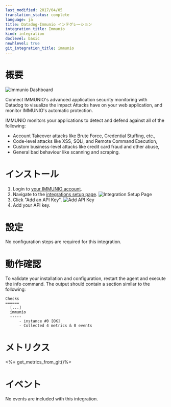 ```yaml
---
last_modified: 2017/04/05
translation_status: complete
language: ja
title: Datadog-Immunio インテグレーション
integration_title: Immunio
kind: integration
doclevel: basic
newhlevel: true
git_integration_title: immunio
---
```


<!-- # Overview

![Immunio Dashboard](/static/images/immunio_dash.png)

Connect IMMUNIO's advanced application security monitoring with Datadog to visualize the impact Attacks have on your web application, and monitor IMMUNIO's automatic protection.

IMMUNIO monitors your applications to detect and defend against all of the following:

* Account Takeover attacks like Brute Force, Credential Stuffing, etc.,
* Code-level attacks like XSS, SQLi, and Remote Command Execution,
* Custom business-level attacks like credit card fraud and other abuse,
* General bad behaviour like scanning and scraping. -->

# 概要

![Immunio Dashboard](/static/images/immunio_dash.png)

Connect IMMUNIO's advanced application security monitoring with Datadog to visualize the impact Attacks have on your web application, and monitor IMMUNIO's automatic protection.

IMMUNIO monitors your applications to detect and defend against all of the following:

* Account Takeover attacks like Brute Force, Credential Stuffing, etc.,
* Code-level attacks like XSS, SQLi, and Remote Command Execution,
* Custom business-level attacks like credit card fraud and other abuse,
* General bad behaviour like scanning and scraping.


<!-- # Installation

1.  Login to [your IMMUNIO account](http://www.immun.io/).
1.  Navigate to the [integrations setup page](https://dashboard.immun.io/#/settings/integrations).
    ![Integration Setup Page](/static/images/immuniosetup1.png)
1.  Click "Add an API Key".
    ![Add API Key](/static/images/immuniosetup2.png)
1.  Add your API key. -->

# インストール

1.  Login to [your IMMUNIO account](http://www.immun.io/).
1.  Navigate to the [integrations setup page](https://dashboard.immun.io/#/settings/integrations).
    ![Integration Setup Page](/static/images/immuniosetup1.png)
1.  Click "Add an API Key".
    ![Add API Key](/static/images/immuniosetup2.png)
1.  Add your API key.


<!-- # Configuration

No configuration steps are required for this integration.
 -->

# 設定

No configuration steps are required for this integration.


<!-- # Validation

To validate your installation and configuration, restart the agent and execute the info command. The output should contain a section similar to the following:


    Checks
    ======
      [...]
      immunio
      -----
          - instance #0 [OK]
          - Collected 4 metrics & 0 events -->

# 動作確認

To validate your installation and configuration, restart the agent and execute the info command. The output should contain a section similar to the following:


    Checks
    ======
      [...]
      immunio
      -----
          - instance #0 [OK]
          - Collected 4 metrics & 0 events


<!-- # Metrics

<%= get_metrics_from_git()%> -->

# メトリクス

<%= get_metrics_from_git()%>


<!-- # Events

No events are included with this integration. -->

# イベント

No events are included with this integration.
